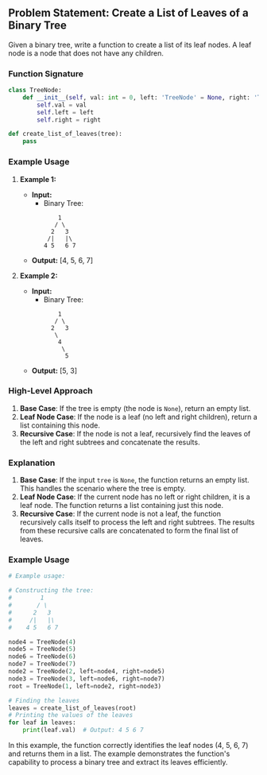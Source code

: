 ## Problem Statement: Create a List of Leaves of a Binary Tree

Given a binary tree, write a function to create a list of its leaf nodes. A leaf node is a node that does not have any children.

### Function Signature

```python
class TreeNode:
    def __init__(self, val: int = 0, left: 'TreeNode' = None, right: 'TreeNode' = None):
        self.val = val
        self.left = left
        self.right = right

def create_list_of_leaves(tree):
    pass
```

### Example Usage

1. **Example 1:**
   - **Input:**
     - Binary Tree:
       ```
           1
          / \
         2   3
        /|   |\
       4 5   6 7
       ```
   - **Output:** [4, 5, 6, 7]

2. **Example 2:**
   - **Input:**
     - Binary Tree:
       ```
           1
          / \
         2   3
          \
           4
            \
             5
       ```
   - **Output:** [5, 3]

### High-Level Approach

1. **Base Case**: If the tree is empty (the node is `None`), return an empty list.
2. **Leaf Node Case**: If the node is a leaf (no left and right children), return a list containing this node.
3. **Recursive Case**: If the node is not a leaf, recursively find the leaves of the left and right subtrees and concatenate the results.

### Explanation

1. **Base Case**: If the input `tree` is `None`, the function returns an empty list. This handles the scenario where the tree is empty.
2. **Leaf Node Case**: If the current node has no left or right children, it is a leaf node. The function returns a list containing just this node.
3. **Recursive Case**: If the current node is not a leaf, the function recursively calls itself to process the left and right subtrees. The results from these recursive calls are concatenated to form the final list of leaves.

### Example Usage

```python
# Example usage:

# Constructing the tree:
#        1
#       / \
#      2   3
#     /|   |\
#    4 5   6 7

node4 = TreeNode(4)
node5 = TreeNode(5)
node6 = TreeNode(6)
node7 = TreeNode(7)
node2 = TreeNode(2, left=node4, right=node5)
node3 = TreeNode(3, left=node6, right=node7)
root = TreeNode(1, left=node2, right=node3)

# Finding the leaves
leaves = create_list_of_leaves(root)
# Printing the values of the leaves
for leaf in leaves:
    print(leaf.val)  # Output: 4 5 6 7
```

In this example, the function correctly identifies the leaf nodes (4, 5, 6, 7) and returns them in a list. The example demonstrates the function's capability to process a binary tree and extract its leaves efficiently.
